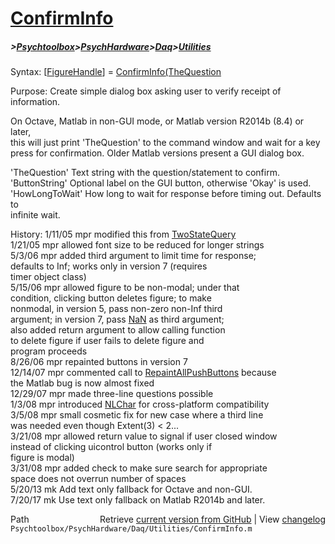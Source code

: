# [ConfirmInfo](ConfirmInfo)
##### >[Psychtoolbox](Psychtoolbox)>[PsychHardware](PsychHardware)>[Daq](Daq)>[Utilities](Utilities)

Syntax: [[FigureHandle](FigureHandle)] = [ConfirmInfo](ConfirmInfo)[(TheQuestion]((TheQuestion),[[ButtonString](ButtonString)],[[TimeoutPeriod](TimeoutPeriod)])  
  
Purpose: Create simple dialog box asking user to verify receipt of information.  
  
On Octave, Matlab in non-GUI mode, or Matlab version R2014b (8.4) or later,  
this will just print 'TheQuestion' to the command window and wait for a key  
press for confirmation. Older Matlab versions present a GUI dialog box.  
  
'TheQuestion' Text string with the question/statement to confirm.  
'ButtonString' Optional label on the GUI button, otherwise 'Okay' is used.  
'HowLongToWait' How long to wait for response before timing out. Defaults to  
                infinite wait.  
  
History: 1/11/05    mpr   modified this from [TwoStateQuery](TwoStateQuery)  
         1/21/05    mpr   allowed font size to be reduced for longer strings  
          5/3/06    mpr   added third argument to limit time for response;  
                          defaults to Inf; works only in version 7 (requires  
                          timer object class)  
         5/15/06    mpr   allowed figure to be non-modal; under that  
                          condition, clicking button deletes figure; to make  
                          nonmodal, in version 5, pass non-zero non-Inf third  
                          argument; in version 7, pass [NaN](NaN) as third argument;  
                          also added return argument to allow calling function  
                          to delete figure if user fails to delete figure and  
                          program proceeds   
         8/26/06    mpr   repainted buttons in version 7  
        12/14/07    mpr   commented call to [RepaintAllPushButtons](RepaintAllPushButtons) because  
                          the Matlab bug is now almost fixed   
        12/29/07    mpr   made three-line questions possible  
         1/3/08     mpr   introduced [NLChar](NLChar) for cross-platform compatibility  
         3/5/08     mpr   small cosmetic fix for new case where a third line  
                          was needed even though Extent(3) < 2...  
         3/21/08    mpr   allowed return value to signal if user closed window  
                          instead of clicking uicontrol button (works only if  
                          figure is modal)  
         3/31/08    mpr   added check to make sure search for appropriate  
                          space does not overrun number of spaces  
         5/20/13    mk    Add text only fallback for Octave and non-GUI.  
         7/20/17    mk    Use text only fallback on Matlab R2014b and later.  




<div class="code_header" style="text-align:right;">
  <span style="float:left;">Path&nbsp;&nbsp;</span> <span class="counter">Retrieve <a href=
  "https://raw.github.com/Psychtoolbox-3/Psychtoolbox-3/beta/Psychtoolbox/PsychHardware/Daq/Utilities/ConfirmInfo.m">current version from GitHub</a> | View <a href=
  "https://github.com/Psychtoolbox-3/Psychtoolbox-3/commits/beta/Psychtoolbox/PsychHardware/Daq/Utilities/ConfirmInfo.m">changelog</a></span>
</div>
<div class="code">
  <code>Psychtoolbox/PsychHardware/Daq/Utilities/ConfirmInfo.m</code>
</div>

